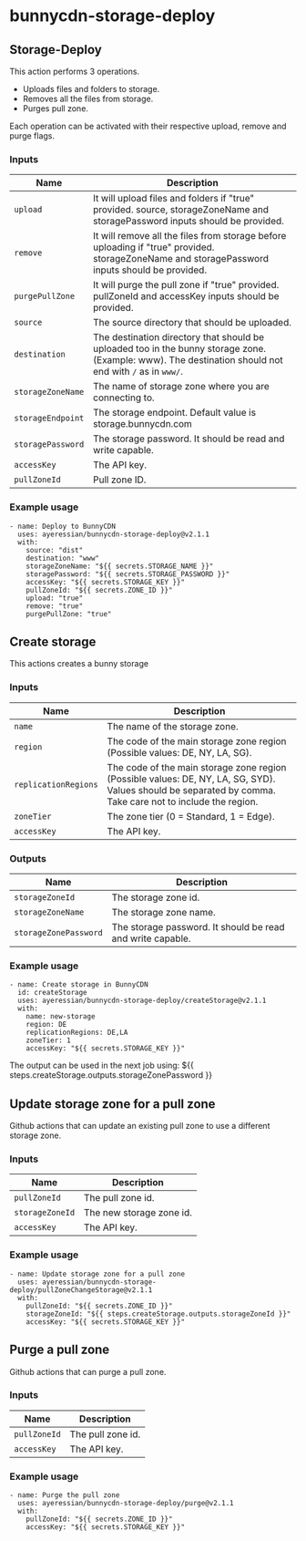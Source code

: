 # bunnycdn-storage-deploy


## Storage-Deploy

This action performs 3 operations.
* Uploads files and folders to storage.
* Removes all the files from storage.
* Purges pull zone.

Each operation can be activated with their respective upload, remove and purge flags.

### Inputs

| Name | Description |
| --- | --- |
| `upload` | It will upload files and folders if "true" provided. source, storageZoneName and storagePassword inputs should be provided. |
| `remove` | It will remove all the files from storage before uploading if "true" provided. storageZoneName and storagePassword inputs should be provided. |
| `purgePullZone` | It will purge the pull zone if "true" provided. pullZoneId and accessKey inputs should be provided. |
| `source` | The source directory that should be uploaded. |
| `destination` | The destination directory that should be uploaded too in the bunny storage zone. (Example: www). The destination should not end with `/` as in `www/`. |
| `storageZoneName` | The name of storage zone where you are connecting to. |
| `storageEndpoint` | The storage endpoint. Default value is storage.bunnycdn.com |
| `storagePassword` | The storage password. It should be read and write capable. |
| `accessKey` | The API key. |
| `pullZoneId` | Pull zone ID. |

### Example usage

```
- name: Deploy to BunnyCDN
  uses: ayeressian/bunnycdn-storage-deploy@v2.1.1
  with:
    source: "dist"
    destination: "www"
    storageZoneName: "${{ secrets.STORAGE_NAME }}"
    storagePassword: "${{ secrets.STORAGE_PASSWORD }}"
    accessKey: "${{ secrets.STORAGE_KEY }}"
    pullZoneId: "${{ secrets.ZONE_ID }}"
    upload: "true"
    remove: "true"
    purgePullZone: "true"
```

## Create storage

This actions creates a bunny storage

### Inputs

| Name | Description |
| --- | --- |
| `name` | The name of the storage zone. |
| `region` | The code of the main storage zone region (Possible values: DE, NY, LA, SG). |
| `replicationRegions` | The code of the main storage zone region (Possible values: DE, NY, LA, SG, SYD). Values should be separated by comma. Take care not to include the region. |
| `zoneTier` | The zone tier (0 = Standard, 1 = Edge). |
| `accessKey` | The API key. |

### Outputs

| Name | Description |
| --- | --- |
| `storageZoneId` | The storage zone id. |
| `storageZoneName` | The storage zone name. |
| `storageZonePassword` | The storage password. It should be read and write capable. |

### Example usage

```
- name: Create storage in BunnyCDN
  id: createStorage
  uses: ayeressian/bunnycdn-storage-deploy/createStorage@v2.1.1
  with:
    name: new-storage
    region: DE
    replicationRegions: DE,LA
    zoneTier: 1
    accessKey: "${{ secrets.STORAGE_KEY }}"
```

The output can be used in the next job using: ${{ steps.createStorage.outputs.storageZonePassword }}

## Update storage zone for a pull zone 

Github actions that can update an existing pull zone to use a different storage zone.

### Inputs

| Name | Description |
| --- | --- |
| `pullZoneId` | The pull zone id. |
| `storageZoneId` | The new storage zone id. |
| `accessKey` | The API key. |

### Example usage

```
- name: Update storage zone for a pull zone 
  uses: ayeressian/bunnycdn-storage-deploy/pullZoneChangeStorage@v2.1.1
  with:
    pullZoneId: "${{ secrets.ZONE_ID }}"
    storageZoneId: "${{ steps.createStorage.outputs.storageZoneId }}"
    accessKey: "${{ secrets.STORAGE_KEY }}"
```

## Purge a pull zone

Github actions that can purge a pull zone.

### Inputs

| Name | Description |
| --- | --- |
| `pullZoneId` | The pull zone id. |
| `accessKey` | The API key. |

### Example usage

```
- name: Purge the pull zone 
  uses: ayeressian/bunnycdn-storage-deploy/purge@v2.1.1
  with:
    pullZoneId: "${{ secrets.ZONE_ID }}"
    accessKey: "${{ secrets.STORAGE_KEY }}"
```
